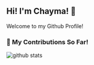   ## Hi! I'm Chayma! 👋

 Welcome to my Github Profile!

### 🌱 My Contributions So Far!
![github stats](https://github-readme-stats.vercel.app/api?username=bxcodec&show_icons=true)
<!--
**chaymabghozzi/chaymabghozzi** is a ✨ _special_ ✨ repository because its `README.md` (this file) appears on your GitHub profile.

Here are some ideas to get you started:

- 🔭 I’m currently working on ...
- 🌱 I’m currently learning ...
- 👯 I’m looking to collaborate on ...
- 🤔 I’m looking for help with ...
- 💬 Ask me about ...
- 📫 How to reach me: ...
- 😄 Pronouns: ...
- ⚡ Fun fact: ...
-->
